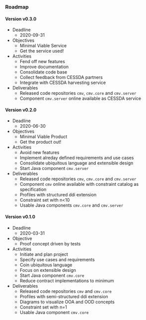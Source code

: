 ### Roadmap

#### Version v0.3.0

* Deadline
    * 2020-09-31
* Objectives
    * Minimal Viable Service
    * Get the service used!
* Activities
    * Fend off new features
    * Improve documentation
    * Consolidate code base
    * Collect feedback from CESSDA partners
    * Integrate with CESSDA harvesting service
* Deliverables
    * Released code repositories `cmv`, `cmv.core` and `cmv.server`
    * Component `cmv.server` online available as CESSDA service

#### Version v0.2.0 

* Deadline
    * 2020-06-30
* Objectives
    * Minimal Viable Product
    * Get the product out!
* Activities
    * Avoid new features
    * Implement alreday defined requirements and use cases
    * Consolidate ubiquitous language and extensible design
    * Start Java component `cmv.server`
* Deliverables
    * Released code repositories `cmv`, `cmv.core` and `cmv.server`
    * Component `cmv` online available with constraint catalog as specification
    * Profiles with structured ddi extension
    * Constraint set with n<10
    * Usable Java components `cmv.core` and `cmv.server`

#### Version v0.1.0

* Deadline
    * 2020-03-31
* Objective
    * Proof concept driven by tests
* Activities
    * Initiate and plan project
    * Specify use cases and requirements
    * Coin ubiquitous language
    * Focus on extensible design
    * Start Java component `cmv.core`
    * Reduce contract implementations to minimum
* Deliverables
    * Released code repositories `cmv` and `cmv.core`
    * Profiles with semi-structured ddi extension
    * Diagrams to visualize OOA and OOD concepts
    * Constraint set with n=1
    * Usable Java component `cmv.core`

